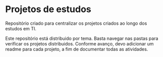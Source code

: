 <h1>Projetos de estudos</h1>

<p>Repositório criado para centralizar os projetos criados ao longo dos estudos em TI.</p>
<p>Este repositório está distribuido por tema. Basta navegar nas pastas para verificar os projetos distribuidos. Conforme avanço, devo adicionar um readme para cada projeto, a fim de documentar todas as atividades.</p>